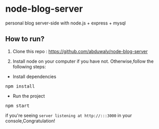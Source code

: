 # node-blog-server

personal blog server-side with node.js + express + mysql

## How to run?

1. Clone this repo : https://github.com/abduwaly/node-blog-server

2. Install node on your computer if you have not. Otherwise,follow the following steps:

* Install dependencies
<pre>
npm install
</pre>

* Run the project
<pre>
npm start
</pre>

if you're seeing `server listening at http://:::3000` in your console,Congratulation!

